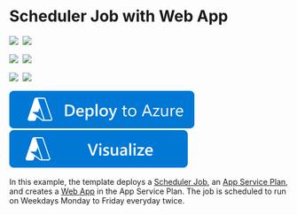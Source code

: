 # Scheduler Job with Web App

<IMG SRC="https://azurequickstartsservice.blob.core.windows.net/badges/201-scheduler-webapp/PublicLastTestDate.svg" />&nbsp;
<IMG SRC="https://azurequickstartsservice.blob.core.windows.net/badges/201-scheduler-webapp/PublicDeployment.svg" />&nbsp;

<IMG SRC="https://azurequickstartsservice.blob.core.windows.net/badges/201-scheduler-webapp/FairfaxLastTestDate.svg" />&nbsp;
<IMG SRC="https://azurequickstartsservice.blob.core.windows.net/badges/201-scheduler-webapp/FairfaxDeployment.svg" />&nbsp;

<IMG SRC="https://azurequickstartsservice.blob.core.windows.net/badges/201-scheduler-webapp/BestPracticeResult.svg" />&nbsp;
<IMG SRC="https://azurequickstartsservice.blob.core.windows.net/badges/201-scheduler-webapp/CredScanResult.svg" />&nbsp;

<a href="https://portal.azure.com/#create/Microsoft.Template/uri/https%3A%2F%2Fraw.githubusercontent.com%2FAzure%2Fazure-quickstart-templates%2Fmaster%2F201-scheduler-webapp%2Fazuredeploy.json" target="_blank">
    <img src="https://raw.githubusercontent.com/Azure/azure-quickstart-templates/master/1-CONTRIBUTION-GUIDE/images/deploytoazure.svg"/>
</a>
<a href="http://armviz.io/#/?load=https%3A%2F%2Fraw.githubusercontent.com%2FAzure%2Fazure-quickstart-templates%2Fmaster%2F201-scheduler-webapp%2Fazuredeploy.json" target="_blank">
    <img src="https://raw.githubusercontent.com/Azure/azure-quickstart-templates/master/1-CONTRIBUTION-GUIDE/images/visualizebutton.svg"/>
</a>

In this example, the template deploys a [Scheduler Job](https://azure.microsoft.com/en-us/documentation/articles/scheduler-intro/), an [App Service Plan](https://azure.microsoft.com/en-us/documentation/articles/azure-web-sites-web-hosting-plans-in-depth-overview/), and creates a [Web App](https://azure.microsoft.com/en-us/documentation/articles/app-service-web-overview/) in the App Service Plan. The job is scheduled to run on Weekdays Monday to Friday everyday twice.

